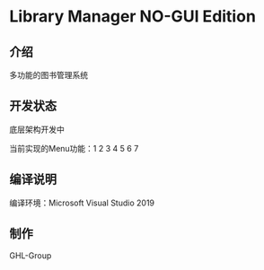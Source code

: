 # Library Manager NO-GUI Edition

## 介绍

多功能的图书管理系统

## 开发状态

底层架构开发中

当前实现的Menu功能：1 2 3 4 5 6 7

## 编译说明

编译环境：Microsoft Visual Studio 2019

## 制作

GHL-Group